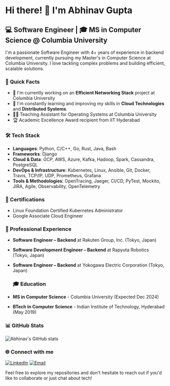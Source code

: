 # Hi there! 👋 I'm Abhinav Gupta

## 💻 Software Engineer | 🎓 MS in Computer Science @ Columbia University

I'm a passionate Software Engineer with 4+ years of experience in backend development, currently pursuing my Master's in Computer Science at Columbia University. I love tackling complex problems and building efficient, scalable solutions.

### 🚀 Quick Facts

- 🔭 I'm currently working on an **Efficient Networking Stack** project at Columbia University
- 🌱 I'm constantly learning and improving my skills in **Cloud Technologies** and **Distributed Systems**.
- 👨‍🏫 Teaching Assistant for Operating Systems at Columbia University
- 🏆 Academic Excellence Award recipient from IIT Hyderabad

### 🛠️ Tech Stack

- **Languages**: Python, C/C++, Go, Rust, Java, Bash
- **Frameworks**: Django
- **Cloud & Data**: GCP, AWS, Azure, Kafka, Hadoop, Spark, Cassandra, PostgreSQL
- **DevOps & Infrastructure**: Kubernetes, Linux, Ansible, Git, Docker, Travis, TCP/IP, UDP, Prometheus, Grafana
- **Tools & Methodologies**: OpenTracing, Jaeger, CI/CD, PyTest, Mockito, JIRA, Agile, Observability, OpenTelemetry

### 🏅 Certifications

- Linux Foundation Certified Kubernetes Administrator
- Google Associate Cloud Engineer

### 💼 Professional Experience

- **Software Engineer – Backend** at Rakuten Group, Inc. (Tokyo, Japan)
- **Software Development Engineer – Backend** at Rapyuta Robotics (Tokyo, Japan)
- **Software Engineer – Backend** at Yokogawa Electric Corporation (Tokyo, Japan)

  ### 🎓 Education

- **MS in Computer Science** - Columbia University (Expected Dec 2024)
- **BTech in Computer Science** - Indian Institute of Technology, Hyderabad (May 2019)

### 📊 GitHub Stats

![Abhinav's GitHub stats](https://github-readme-stats.vercel.app/api?username=gabhinav001&show_icons=true&theme=radical)

### 🌐 Connect with me

[![LinkedIn](https://img.shields.io/badge/-LinkedIn-0077B5?style=flat-square&logo=LinkedIn&logoColor=white)](https://www.linkedin.com/in/gabhinav001/)
[![Email](https://img.shields.io/badge/-Email-D14836?style=flat-square&logo=Gmail&logoColor=white)](mailto:ag4786@columbia.edu)

Feel free to explore my repositories and don't hesitate to reach out if you'd like to collaborate or just chat about tech!
